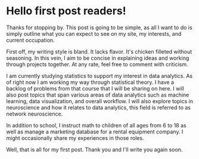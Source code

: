 Hello first post readers!
=========================

Thanks for stopping by. This post is going to be simple, as all I want
to do is simply outline what you can expect to see on my site, my
interests, and current occupation.

First off, my writing style is bland. It lacks flavor. It's chicken
filleted without seasoning. In this vein, I aim to be concise in
explaining ideas and working through projects together. At any rate,
feel free to comment with criticism.

I am currently studying statistics to support my interest in data
analytics. As of right now I am working my way through statistical
theory. I have a backlog of problems from that course that I will be
sharing on here. I will also post topics that span various areas of data
analytics such as machine learning, data visualization, and overall
workflow. I will also explore topics in neuroscience and how it relates
to data analytics, this field is referred to as network neuroscience.

In addition to school, I instruct math to children of all ages from 6 to
18 as well as manage a marketing database for a rental equipment
company. I might occasionally share my experiences in those roles.

Well, that is all for my first post. Thank you and I'll write you again
soon.
